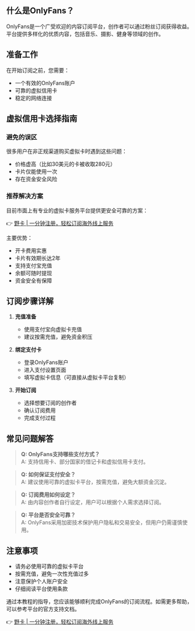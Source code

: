 ## **什么是OnlyFans？**

OnlyFans是一个广受欢迎的内容订阅平台，创作者可以通过粉丝订阅获得收益。平台提供多样化的优质内容，包括音乐、摄影、健身等领域的创作。

## **准备工作**

在开始订阅之前，您需要：
- 一个有效的OnlyFans账户
- 可靠的虚拟信用卡
- 稳定的网络连接

## **虚拟信用卡选择指南**

### **避免的误区**

很多用户在非正规渠道购买虚拟卡时遇到这些问题：
- 价格虚高（比如30美元的卡被收取280元）
- 卡片仅能使用一次
- 存在资金安全风险

### **推荐解决方案**

目前市面上有专业的虚拟卡服务平台提供更安全可靠的方案：

👉 [野卡 | 一分钟注册，轻松订阅海外线上服务](https://bit.ly/bewildcard)

主要优势：
- 开卡费用实惠
- 卡片有效期长达2年
- 支持支付宝充值
- 余额可随时提现
- 资金安全有保障

## **订阅步骤详解**

1. **充值准备**
   - 使用支付宝向虚拟卡充值
   - 建议按需充值，避免资金积压

2. **绑定支付卡**
   - 登录OnlyFans账户
   - 进入支付设置页面
   - 填写虚拟卡信息（可直接从虚拟卡平台复制）

3. **开始订阅**
   - 选择想要订阅的创作者
   - 确认订阅费用
   - 完成支付过程

## **常见问题解答**

> **Q: OnlyFans支持哪些支付方式？**  
> A: 支持信用卡、部分国家的借记卡和虚拟信用卡支付。

> **Q: 如何保证支付安全？**  
> A: 建议使用可靠的虚拟卡平台，按需充值，避免大额资金沉淀。

> **Q: 订阅费用如何设定？**  
> A: 由内容创作者自行设定，用户可以根据个人需求选择订阅。

> **Q: 平台是否安全可靠？**  
> A: OnlyFans采用加密技术保护用户隐私和交易安全，但用户仍需谨慎使用。

## **注意事项**

- 请务必使用可靠的虚拟卡平台
- 按需充值，避免一次性充值过多
- 注意保护个人账户安全
- 仔细阅读平台使用条款

通过本教程的指导，您应该能够顺利完成OnlyFans的订阅流程。如需更多帮助，可以参考平台的官方支持文档。

👉 [野卡 | 一分钟注册，轻松订阅海外线上服务](https://bit.ly/bewildcard)